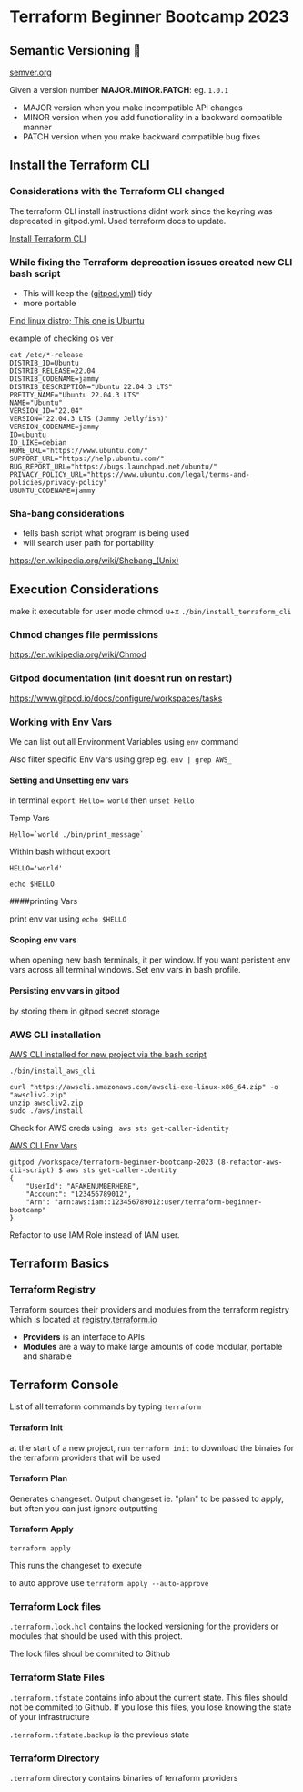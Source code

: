 # Terraform Beginner Bootcamp 2023

## Semantic Versioning :mage:

[semver.org](https://semver.org/)

Given a version number **MAJOR.MINOR.PATCH**: eg. `1.0.1`

- MAJOR version when you make incompatible API changes
- MINOR version when you add functionality in a backward compatible manner
- PATCH version when you make backward compatible bug fixes

## Install the Terraform CLI

### Considerations with the Terraform CLI changed

The terraform CLI install instructions didnt work since the keyring was deprecated in gitpod.yml. Used terraform docs to update.

[Install Terraform CLI](https://developer.hashicorp.com/terraform/tutorials/aws-get-started/install-cli)

### While fixing the Terraform deprecation issues created new CLI bash script

- This will keep the ([gitpod.yml](.gitpod.yml)) tidy
- more portable

[Find linux distro; This one is Ubuntu](https://www.cyberciti.biz/faq/find-linux-distribution-name-version-number/)

example of checking os ver
```
cat /etc/*-release
DISTRIB_ID=Ubuntu
DISTRIB_RELEASE=22.04
DISTRIB_CODENAME=jammy
DISTRIB_DESCRIPTION="Ubuntu 22.04.3 LTS"
PRETTY_NAME="Ubuntu 22.04.3 LTS"
NAME="Ubuntu"
VERSION_ID="22.04"
VERSION="22.04.3 LTS (Jammy Jellyfish)"
VERSION_CODENAME=jammy
ID=ubuntu
ID_LIKE=debian
HOME_URL="https://www.ubuntu.com/"
SUPPORT_URL="https://help.ubuntu.com/"
BUG_REPORT_URL="https://bugs.launchpad.net/ubuntu/"
PRIVACY_POLICY_URL="https://www.ubuntu.com/legal/terms-and-policies/privacy-policy"
UBUNTU_CODENAME=jammy
```

### Sha-bang considerations
- tells bash script what program is being used
- will search user path for portability

https://en.wikipedia.org/wiki/Shebang_(Unix)

## Execution Considerations
make it executable for user mode
chmod u+x `./bin/install_terraform_cli`

### Chmod changes file permissions
https://en.wikipedia.org/wiki/Chmod

### Gitpod documentation (init doesnt run on restart)
https://www.gitpod.io/docs/configure/workspaces/tasks

### Working with Env Vars

We can list out all Environment Variables using `env` command

Also filter specific Env Vars using grep eg. `env | grep AWS_`

#### Setting and Unsetting env vars

in terminal `export Hello='world` then `unset Hello`

Temp Vars

```
Hello=`world ./bin/print_message`
```

Within bash without export

```
HELLO='world'

echo $HELLO
```

####printing Vars

print env var using `echo $HELLO`

#### Scoping env vars

when opening new bash terminals, it per window.  If you want peristent env vars across all terminal windows.   Set env vars in bash profile.


#### Persisting env vars in gitpod

by storing them in gitpod secret storage


### AWS CLI installation
[AWS CLI installed for new project via the bash script](https://docs.aws.amazon.com/cli/latest/userguide/getting-started-install.html)

`./bin/install_aws_cli`


```
curl "https://awscli.amazonaws.com/awscli-exe-linux-x86_64.zip" -o "awscliv2.zip"
unzip awscliv2.zip
sudo ./aws/install
```

Check for AWS creds using ``` aws sts get-caller-identity```

[AWS CLI Env Vars](https://docs.aws.amazon.com/cli/latest/userguide/cli-configure-envvars.html)

```
gitpod /workspace/terraform-beginner-bootcamp-2023 (8-refactor-aws-cli-script) $ aws sts get-caller-identity
{
    "UserId": "AFAKENUMBERHERE",
    "Account": "123456789012",
    "Arn": "arn:aws:iam::123456789012:user/terraform-beginner-bootcamp"
}
```
Refactor to use IAM Role instead of IAM user.

## Terraform Basics

### Terraform Registry
Terraform sources their providers and modules from the terraform registry which is located at [registry.terraform.io](https://registry.terraform.io/)

- **Providers** is an interface to APIs
- **Modules** are a way to make large amounts of code modular, portable and sharable

## Terraform Console

List of all terraform commands by typing `terraform`

#### Terraform Init
at the start of a new project, run `terraform init` to download the binaies for the terraform providers that will be used

#### Terraform Plan 

Generates changeset.  Output changeset ie. "plan" to be passed to apply, but often you can just ignore outputting

#### Terraform Apply

`terraform apply`

This runs the changeset to execute

to auto approve use `terraform apply --auto-approve`


### Terraform Lock files

`.terraform.lock.hcl` contains the locked versioning for the providers or modules that should be used with this project.

The lock files shoul be commited to Github

### Terraform State Files

`.terraform.tfstate` contains info about the current state.  This files should not be commited to Github.  If you lose this files, you lose knowing the state of your infrastructure

`.terraform.tfstate.backup` is the previous state

### Terraform Directory

`.terraform` directory contains binaries of terraform providers
